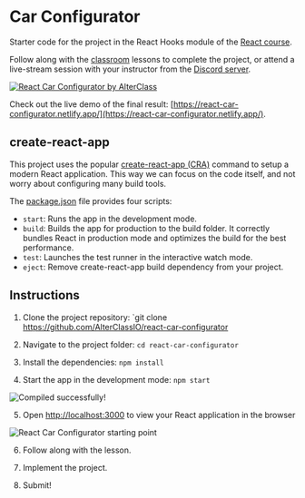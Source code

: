 # Car Configurator

Starter code for the project in the React Hooks module of the [React course](https://www.alterclass.io/courses/react). 

Follow along with the [classroom](https://classroom.alterclass.io) lessons to complete the project, or attend a live-stream session with your instructor from the [Discord server](https://discord.com/channels/742753758450155662/748890194136137838).

[![React Car Configurator by AlterClass](https://alterclass.s3.eu-west-3.amazonaws.com/react-car-configurator.png)](https://react-car-configurator.netlify.app/)

Check out the live demo of the final result: [https://react-car-configurator.netlify.app/](https://react-car-configurator.netlify.app/).

## create-react-app

This project uses the popular [create-react-app (CRA)](https://create-react-app.dev/) command to setup a modern React application. This way we can focus on the code itself, and not worry about configuring many build tools. 

The [package.json](https://github.com/AlterClassIO/react-car-configurator/blob/master/package.json) file provides four scripts:

- `start`: Runs the app in the development mode.
- `build`: Builds the app for production to the build folder. It correctly bundles React in production mode and optimizes the build for the best performance.
- `test`: Launches the test runner in the interactive watch mode.
- `eject`: Remove create-react-app build dependency from your project.

## Instructions

1. Clone the project repository: `git clone https://github.com/AlterClassIO/react-car-configurator

2. Navigate to the project folder: `cd react-car-configurator`

3. Install the dependencies: `npm install`

4. Start the app in the development mode: `npm start`

![Compiled successfully!](https://alterclass.s3.eu-west-3.amazonaws.com/react-car-configurator-compiled.png)

5. Open [http://localhost:3000](http://localhost:3000) to view your React application in the browser

![React Car Configurator starting point](https://alterclass.s3.eu-west-3.amazonaws.com/react-car-configurator-starting-point.png)

6. Follow along with the lesson.

7. Implement the project.

8. Submit!
